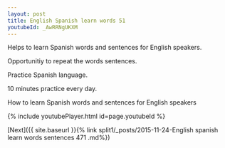 ```yaml
---
layout: post
title: English Spanish learn words 51 
youtubeId: _AwRRNgUKXM
---
```

 
 
Helps to learn Spanish words and sentences for English speakers.

Opportunitiy to repeat the words sentences. 

Practice Spanish language. 
 
10 minutes practice every day. 
 
How to learn Spanish words and sentences for English speakers 
 
{% include youtubePlayer.html id=page.youtubeId %}
 
 
[Next]({{ site.baseurl }}{% link  split1/_posts/2015-11-24-English spanish learn words sentences 471 .md%})
 
